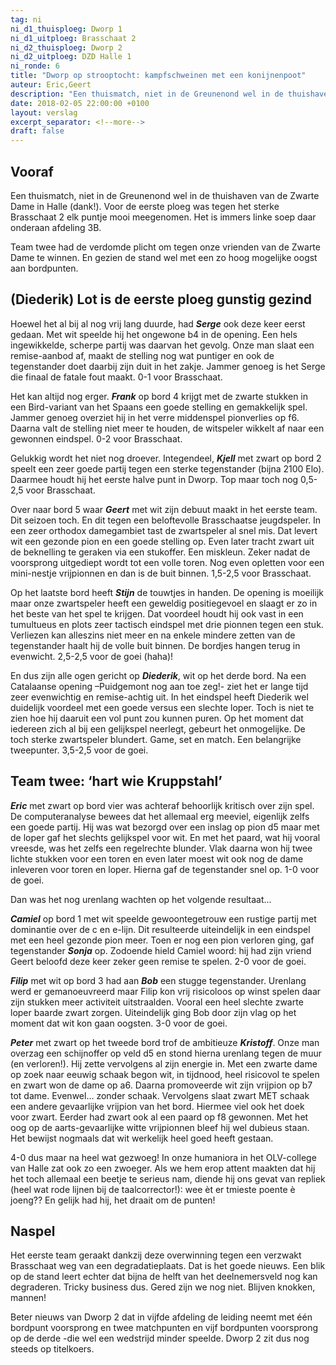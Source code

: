 ```yaml
---
tag: ni
ni_d1_thuisploeg: Dworp 1
ni_d1_uitploeg: Brasschaat 2
ni_d2_thuisploeg: Dworp 2
ni_d2_uitploeg: DZD Halle 1
ni_ronde: 6
title: "Dworp op strooptocht: kampfschweinen met een konijnenpoot"
auteur: Eric,Geert
description: "Een thuismatch, niet in de Greunenond wel in de thuishaven van de Zwarte Dame in Halle (dank!). Voor de eerste ploeg was tegen het sterke Brasschaat 2 elk puntje mooi meegenomen. Het is immers linke soep daar onderaan afdeling 3B."
date: 2018-02-05 22:00:00 +0100
layout: verslag
excerpt_separator: <!--more-->
draft: false
---
```

## Vooraf

Een thuismatch, niet in de Greunenond wel in de thuishaven van de Zwarte Dame in Halle (dank!). Voor de eerste ploeg was tegen het sterke Brasschaat 2 elk puntje mooi meegenomen. Het is immers linke soep daar onderaan afdeling 3B.

Team twee had de verdomde plicht om tegen onze vrienden van de Zwarte Dame te winnen. En gezien de stand wel met een zo hoog mogelijke oogst aan bordpunten.<!--more-->

## (Diederik) Lot is de eerste ploeg gunstig gezind

Hoewel het al bij al nog vrij lang duurde, had **_Serge_** ook deze keer eerst gedaan. Met wit speelde hij het ongewone b4 in de opening. Een hels ingewikkelde, scherpe partij was daarvan het gevolg. Onze man slaat een remise-aanbod af, maakt de stelling nog wat puntiger en ook de tegenstander doet daarbij zijn duit in het zakje. Jammer genoeg is het Serge die finaal de fatale fout maakt. 0-1 voor Brasschaat.

Het kan altijd nog erger. **_Frank_** op bord 4 krijgt met de zwarte stukken in een Bird-variant van het Spaans een goede stelling en gemakkelijk spel. Jammer genoeg overziet hij in het verre middenspel pionverlies op f6. Daarna valt de stelling niet meer te houden, de witspeler wikkelt af naar een gewonnen eindspel. 0-2 voor Brasschaat.

Gelukkig wordt het niet nog droever. Integendeel, **_Kjell_** met zwart op bord 2 speelt een zeer goede partij tegen een sterke tegenstander (bijna 2100 Elo). Daarmee houdt hij het eerste halve punt in Dworp. Top maar toch nog 0,5-2,5 voor Brasschaat.

Over naar bord 5 waar **_Geert_** met wit zijn debuut maakt in het eerste team. Dit seizoen toch. En dit tegen een beloftevolle Brasschaatse jeugdspeler. In een zeer orthodox damegambiet tast de zwartspeler al snel mis. Dat levert wit een gezonde pion en een goede stelling op. Even later tracht zwart uit de beknelling te geraken via een stukoffer. Een miskleun. Zeker nadat de voorsprong uitgediept wordt tot een volle toren. Nog even opletten voor een mini-nestje vrijpionnen en dan is de buit binnen. 1,5-2,5 voor Brasschaat.

Op het laatste bord heeft **_Stijn_** de touwtjes in handen. De opening is moeilijk maar onze zwartspeler heeft een geweldig positiegevoel en slaagt er zo in het beste van het spel te krijgen. Dat voordeel houdt hij ook vast in een tumultueus en plots zeer tactisch eindspel met drie pionnen tegen een stuk. Verliezen kan alleszins niet meer en na enkele mindere zetten van de tegenstander haalt hij de volle buit binnen. De bordjes hangen terug in evenwicht. 2,5-2,5 voor de goei (haha)!

En dus zijn alle ogen gericht op **_Diederik_**, wit op het derde bord. Na een Catalaanse opening –Puidgemont nog aan toe zeg!- ziet het er lange tijd zeer evenwichtig en remise-achtig uit. In het eindspel heeft Diederik wel duidelijk voordeel met een goede versus een slechte loper. Toch is niet te zien hoe hij daaruit een vol punt zou kunnen puren. Op het moment dat iedereen zich al bij een gelijkspel neerlegt, gebeurt het onmogelijke. De toch sterke zwartspeler blundert. Game, set en match. Een belangrijke tweepunter. 3,5-2,5 voor de goei.

## Team twee: ‘hart wie Kruppstahl’

**_Eric_** met zwart op bord vier was achteraf behoorlijk kritisch over zijn spel. De computeranalyse bewees dat het allemaal erg meeviel, eigenlijk zelfs een goede partij. Hij was wat bezorgd over een inslag op pion d5 maar met de loper gaf het slechts gelijkspel voor wit. En met het paard, wat hij vooral vreesde, was het zelfs een regelrechte blunder. Vlak daarna won hij twee lichte stukken voor een toren en even later moest wit ook nog de dame inleveren voor toren en loper. Hierna gaf de tegenstander snel op. 1-0 voor de goei.

Dan was het nog urenlang wachten op het volgende resultaat...

**_Camiel_** op bord 1 met wit speelde gewoontegetrouw een rustige partij met dominantie over de c en e-lijn. Dit resulteerde uiteindelijk in een eindspel met een heel gezonde pion meer. Toen er nog een pion verloren ging, gaf tegenstander **_Sonja_** op. Zodoende hield Camiel woord: hij had zijn vriend Geert beloofd deze keer zeker geen remise te spelen. 2-0 voor de goei.

**_Filip_** met wit op bord 3 had aan **_Bob_** een stugge tegenstander. Urenlang werd er gemanoeuvreerd maar Filip kon vrij risicoloos op winst spelen daar zijn stukken meer activiteit uitstraalden. Vooral een heel slechte zwarte loper baarde zwart zorgen. Uiteindelijk ging Bob door zijn vlag op het moment dat wit kon gaan oogsten. 3-0 voor de goei.

**_Peter_** met zwart op het tweede bord trof de ambitieuze **_Kristoff_**. Onze man overzag een schijnoffer op veld d5 en stond hierna urenlang tegen de muur (en verloren!). Hij zette vervolgens al zijn energie in. Met een zwarte dame op zoek naar eeuwig schaak begon wit, in tijdnood, heel risicovol te spelen en zwart won de dame op a6. Daarna promoveerde wit zijn vrijpion op b7 tot dame. Evenwel… zonder schaak. Vervolgens slaat zwart MET schaak een andere gevaarlijke vrijpion van het bord. Hiermee viel ook het doek voor zwart. Eerder had zwart ook al een paard op f8 gewonnen. Met het oog op de aarts-gevaarlijke witte vrijpionnen bleef hij wel dubieus staan. Het bewijst nogmaals dat wit werkelijk heel goed heeft gestaan.

4-0 dus maar na heel wat gezwoeg! In onze humaniora in het OLV-college van Halle zat ook zo een zwoeger. Als we hem erop attent maakten dat hij het toch allemaal een beetje te serieus nam, diende hij ons gevat van repliek (heel wat rode lijnen bij de taalcorrector!): wee èt er tmieste poente è joeng?? En gelijk had hij, het draait om de punten!

## Naspel

Het eerste team geraakt dankzij deze overwinning tegen een verzwakt Brasschaat weg van een degradatieplaats. Dat is het goede nieuws. Een blik op de stand leert echter dat bijna de helft van het deelnemersveld nog kan degraderen. Tricky business dus. Gered zijn we nog niet. Blijven knokken, mannen!

Beter nieuws van Dworp 2 dat in vijfde afdeling de leiding neemt met één bordpunt voorsprong en twee matchpunten en vijf bordpunten voorsprong op de derde -die wel een wedstrijd minder speelde. Dworp 2 zit dus nog steeds op titelkoers.
